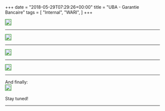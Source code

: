 +++
date = "2018-05-29T07:29:26+00:00"
title = "UBA - Garantie Bancaire"
tags = [
    "Internal",
    "WARI",
]
+++


<p></p>
<div class="container" style="width:auto">
  <a target="blank" href="https://image.ibb.co/fRcViy/m290_1.jpg">
    <img src="https://image.ibb.co/fRcViy/m290_1.jpg"  style="padding:1px;border:thin solid green;max-width:100%">
  </a>
</div>

<!--more-->

<hr>
<div class="container" style="width:auto">
  <a target="blank" href="https://image.ibb.co/eujbOy/m290_2.jpg">
    <img src="https://image.ibb.co/eujbOy/m290_2.jpg"  style="padding:1px;border:thin solid green;max-width:100%">
  </a>
</div>
<hr>
<div class="container" style="width:auto">
  <a target="blank" href="https://image.ibb.co/cRvY3y/m290_3.jpg">
    <img src="https://image.ibb.co/cRvY3y/m290_3.jpg"  style="padding:1px;border:thin solid green;max-width:100%">
  </a>
</div>
<hr>
<div class="container" style="width:auto">
  <a target="blank" href="https://image.ibb.co/fwOLiy/m290_4.jpg">
    <img src="https://image.ibb.co/fwOLiy/m290_4.jpg"  style="padding:1px;border:thin solid green;max-width:100%">
  </a>
</div>
<hr>
And finally:
<div class="container" style="width:auto">
  <a target="blank" href="https://image.ibb.co/jS55Yy/m290_5.jpg">
    <img src="https://image.ibb.co/jS55Yy/m290_5.jpg"  style="padding:1px;border:thin solid green;max-width:100%">
  </a>
</div>

<br>
Stay tuned!




<hr>
